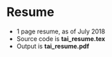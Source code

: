 # Resume
- 1 page resume, as of July 2018
- Source code is **tai_resume.tex**
- Output is **tai_resume.pdf**